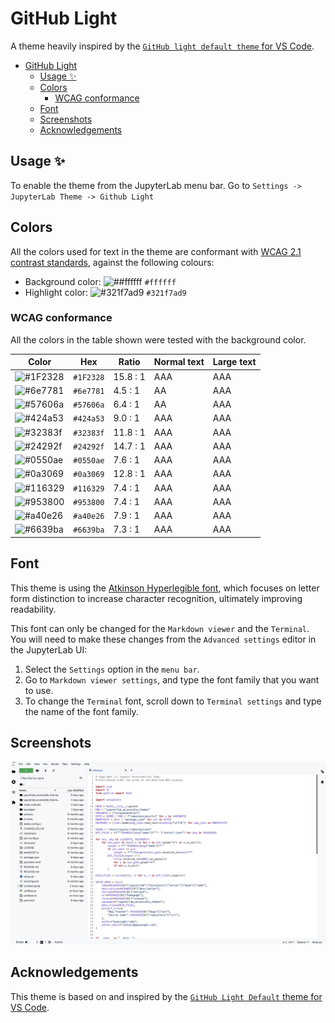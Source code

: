 # GitHub Light

A theme heavily inspired by the [`GitHub light default theme` for VS Code](https://github.com/primer/github-vscode-theme).

- [GitHub Light](#github-light)
  - [Usage ✨](#usage-)
  - [Colors](#colors)
    - [WCAG conformance](#wcag-conformance)
  - [Font](#font)
  - [Screenshots](#screenshots)
  - [Acknowledgements](#acknowledgements)

## Usage ✨

To enable the theme from the JupyterLab menu bar. Go to `Settings -> JupyterLab Theme -> Github Light`

## Colors

All the colors used for text in the theme are conformant with [WCAG 2.1 contrast standards](https://www.w3.org/WAI/WCAG21/Understanding/contrast-minimum.html), against the following colours:

- Background color: ![##ffffff](https://via.placeholder.com/20/#ffffff/#ffffff.png) `#ffffff`
- Highlight color: ![#321f7ad9](https://via.placeholder.com/20/321f7ad9/321f7ad9.png) `#321f7ad9`

### WCAG conformance

All the colors in the table shown were tested with the background color.

| Color                                                        | Hex       | Ratio    | Normal text | Large text |
| ------------------------------------------------------------ | --------- | -------- | ----------- | ---------- |
| ![#1F2328](https://via.placeholder.com/20/1F2328/1F2328.png) | `#1F2328` | 15.8 : 1 | AAA         | AAA        |
| ![#6e7781](https://via.placeholder.com/20/6e7781/6e7781.png) | `#6e7781` | 4.5 : 1  | AA          | AAA        |
| ![#57606a](https://via.placeholder.com/20/57606a/57606a.png) | `#57606a` | 6.4 : 1  | AA          | AAA        |
| ![#424a53](https://via.placeholder.com/20/424a53/424a53.png) | `#424a53` | 9.0 : 1  | AAA         | AAA        |
| ![#32383f](https://via.placeholder.com/20/32383f/32383f.png) | `#32383f` | 11.8 : 1 | AAA         | AAA        |
| ![#24292f](https://via.placeholder.com/20/24292f/24292f.png) | `#24292f` | 14.7 : 1 | AAA         | AAA        |
| ![#0550ae](https://via.placeholder.com/20/0550ae/0550ae.png) | `#0550ae` | 7.6 : 1  | AAA         | AAA        |
| ![#0a3069](https://via.placeholder.com/20/0a3069/0a3069.png) | `#0a3069` | 12.8 : 1 | AAA         | AAA        |
| ![#116329](https://via.placeholder.com/20/116329/116329.png) | `#116329` | 7.4 : 1  | AAA         | AAA        |
| ![#953800](https://via.placeholder.com/20/953800/953800.png) | `#953800` | 7.4 : 1  | AAA         | AAA        |
| ![#a40e26](https://via.placeholder.com/20/a40e26/a40e26.png) | `#a40e26` | 7.9 : 1  | AAA         | AAA        |
| ![#6639ba](https://via.placeholder.com/20/6639ba/6639ba.png) | `#6639ba` | 7.3 : 1  | AAA         | AAA        |

## Font

This theme is using the [Atkinson Hyperlegible font](https://brailleinstitute.org/freefont), which focuses on letter form distinction to increase character recognition, ultimately improving readability.

This font can only be changed for the `Markdown viewer` and the `Terminal`. You will need to make these changes from the `Advanced settings` editor in the JupyterLab UI:

1. Select the `Settings` option in the `menu bar`.
2. Go to `Markdown viewer settings`, and type the font family that you want to use.
3. To change the `Terminal` font, scroll down to `Terminal settings` and type the name of the font family.

## Screenshots

<img alt="JupyterLab main interface with the GitHub theme enabled." src="./images/screenshot.png"/>

## Acknowledgements

This theme is based on and inspired by the [`GitHub Light Default` theme for VS Code](https://github.com/primer/github-vscode-theme).
